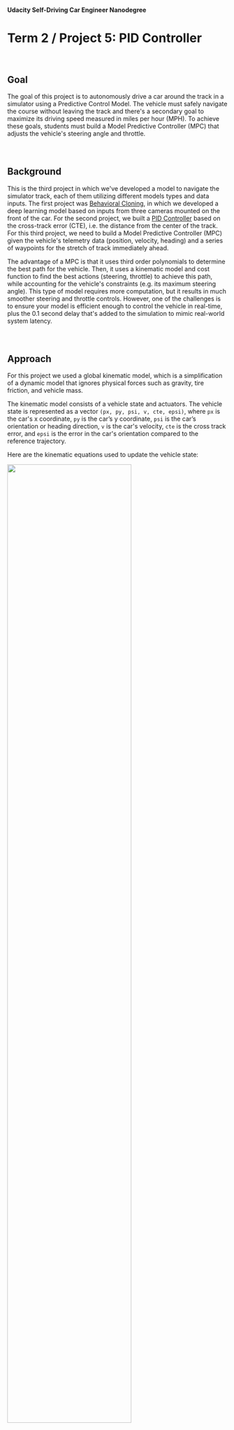 #### Udacity Self-Driving Car Engineer Nanodegree

# Term 2 / Project 5: PID Controller


##### &nbsp;

## Goal
The goal of this project is to autonomously drive a car around the track in a simulator using a Predictive Control Model. The vehicle must safely navigate the course without leaving the track and there's a secondary goal to maximize its driving speed measured in miles per hour (MPH). To achieve these goals, students must build a Model Predictive Controller (MPC) that adjusts the vehicle's steering angle and throttle.

##### &nbsp;

## Background
This is the third project in which we've developed a model to navigate the simulator track, each of them utilizing different models types and data inputs. The first project was [Behavioral Cloning](https://github.com/tommytracey/udacity/tree/master/self-driving-nano/projects/3-behavioral-cloning), in which we developed a deep learning model based on inputs from three cameras mounted on the front of the car. For the second project, we built a [PID Controller](https://github.com/tommytracey/Udacity-CarND-Term2/tree/master/p4-PID-control) based on the cross-track error (CTE), i.e. the distance from the center of the track. For this third project, we need to build a Model Predictive Controller (MPC) given the vehicle's telemetry data (position, velocity, heading) and a series of waypoints for the stretch of track immediately ahead.

The advantage of a MPC is that it uses third order polynomials to determine the best path for the vehicle. Then, it uses a kinematic model and cost function to find the best actions (steering, throttle) to achieve this path, while accounting for the vehicle's constraints (e.g. its maximum steering angle). This type of model requires more computation, but it results in much smoother steering and throttle controls. However, one of the challenges is to ensure your model is efficient enough to control the vehicle in real-time, plus the 0.1 second delay that's added to the simulation to mimic real-world system latency.

##### &nbsp;

## Approach
For this project we used a global kinematic model, which is a simplification of a dynamic model that ignores physical forces such as gravity, tire friction, and vehicle mass.

The kinematic model consists of a vehicle state and actuators. The vehicle state is represented as a vector `(px, py, psi, v, cte, epsi)`, where `px` is the car's x coordinate, `py` is the car’s y coordinate, `psi` is the car’s orientation or heading direction, `v` is the car's velocity, `cte` is the cross track error, and `epsi` is the error in the car's orientation compared to the reference trajectory.

Here are the kinematic equations used to update the vehicle state:

<img src="results/kinematic-equations.png" width="75%" /></a>

##### &nbsp;

The actuators are the set of controls used to navigate the vehicle. Only two actuators are used in this project: `delta` and `acceleration`. Acceleration (`a`) is the throttle value between -1 and 1 that should be applied to vehicle (negative values are for braking). Meanwhile, `delta` represents the steering angle that should be applied, accounting for the constraints to vehicle's steering radius.

Here are the equations used to calculate the actuator commands:

<img src="results/actuator-equations.png" width="75%" /></a>

##### &nbsp;

[Here](https://github.com/tommytracey/Udacity-CarND-Term2/blob/master/p5-model-predictive-control/src/main.cpp#L120) is the part of my code where this model is implemented, accounting for system latency. And [here](https://github.com/tommytracey/Udacity-CarND-Term2/blob/master/p5-model-predictive-control/src/MPC.cpp#L8) is the final set of parameters that I arrived at mostly via trial and error, plus a few hints from threads in the project's Slack channel.

I ultimately settled on values of `N = 17` (timestep length) and `dt = 0.1` (elapsed duration between timesteps). I experimented with higher values for `N`, but it required more computation and predicting that far into the future seemed unnecessary even at speeds of 70-80 MPH. If the car were traveling at 100 MPH, then perhaps 20 timesteps would be appropriate. But any more than that is probably a waste of computation and could hinder the model's ability to produce actuator commands quickly enough. Conversely, with lower values for N, the model would not take into account enough of the upcoming track, resulting in a set of actuator commands that don't properly plan for sharp turns.

A similar pattern emerged while experimenting with values for `dt`. With smaller values, the model requires more compute resources, which are seem superfluous unless the vehicle is traveling at very high speeds (100+ MPH). At my target speed of 70+ MPH, producing actuator commands more frequently than 0.1 seconds seemed unnecessary based on my initial trial runs. This gave the car enough time to compute and execute the commands and drive smoothly around the track. However, with larger values for `dt` there was too much time elapsing between actuations, and therefore, the car would react too slowly to turns when traveling at higher speeds. 

##### &nbsp;

## Results
Ultimately, I was able to get the car to safely navigate the track at least 2 times with a top speed of 74 MPH.

[Here](https://youtu.be/ATElmSKxF2g) is a video showing the results.

<a href="https://youtu.be/ATElmSKxF2g"><img src="results/video-thumbnail.png" width="60%" /></a>



##### &nbsp;
---

## Dependencies

* cmake >= 3.5
 * All OSes: [click here for installation instructions](https://cmake.org/install/)
* make >= 4.1(mac, linux), 3.81(Windows)
  * Linux: make is installed by default on most Linux distros
  * Mac: [install Xcode command line tools to get make](https://developer.apple.com/xcode/features/)
  * Windows: [Click here for installation instructions](http://gnuwin32.sourceforge.net/packages/make.htm)
* gcc/g++ >= 5.4
  * Linux: gcc / g++ is installed by default on most Linux distros
  * Mac: same deal as make - [install Xcode command line tools]((https://developer.apple.com/xcode/features/)
  * Windows: recommend using [MinGW](http://www.mingw.org/)
* [uWebSockets](https://github.com/uWebSockets/uWebSockets)
  * Run either `install-mac.sh` or `install-ubuntu.sh`.
  * If you install from source, checkout to commit `e94b6e1`, i.e.
    ```
    git clone https://github.com/uWebSockets/uWebSockets
    cd uWebSockets
    git checkout e94b6e1
    ```
    Some function signatures have changed in v0.14.x. See [this PR](https://github.com/udacity/CarND-MPC-Project/pull/3) for more details.

* **Ipopt and CppAD:** Please refer to [this document](https://github.com/udacity/CarND-MPC-Project/blob/master/install_Ipopt_CppAD.md) for installation instructions.
* [Eigen](http://eigen.tuxfamily.org/index.php?title=Main_Page). This is already part of the repo so you shouldn't have to worry about it.
* Simulator. You can download these from the [releases tab](https://github.com/udacity/self-driving-car-sim/releases).
* Not a dependency but read the [DATA.md](./DATA.md) for a description of the data sent back from the simulator.


## Basic Build Instructions

1. Clone this repo.
2. Make a build directory: `mkdir build && cd build`
3. Compile: `cmake .. && make`
4. Run it: `./mpc`.

## Tips

1. It's recommended to test the MPC on basic examples to see if your implementation behaves as desired. One possible example
is the vehicle starting offset of a straight line (reference). If the MPC implementation is correct, after some number of timesteps
(not too many) it should find and track the reference line.
2. The `lake_track_waypoints.csv` file has the waypoints of the lake track. You could use this to fit polynomials and points and see of how well your model tracks curve. NOTE: This file might be not completely in sync with the simulator so your solution should NOT depend on it.
3. For visualization this C++ [matplotlib wrapper](https://github.com/lava/matplotlib-cpp) could be helpful.)
4.  Tips for setting up your environment are available [here](https://classroom.udacity.com/nanodegrees/nd013/parts/40f38239-66b6-46ec-ae68-03afd8a601c8/modules/0949fca6-b379-42af-a919-ee50aa304e6a/lessons/f758c44c-5e40-4e01-93b5-1a82aa4e044f/concepts/23d376c7-0195-4276-bdf0-e02f1f3c665d)
5. **VM Latency:** Some students have reported differences in behavior using VM's ostensibly a result of latency.  Please let us know if issues arise as a result of a VM environment.

## Editor Settings

We've purposefully kept editor configuration files out of this repo in order to
keep it as simple and environment agnostic as possible. However, we recommend
using the following settings:

* indent using spaces
* set tab width to 2 spaces (keeps the matrices in source code aligned)

## Code Style

Please (do your best to) stick to [Google's C++ style guide](https://google.github.io/styleguide/cppguide.html).

## Project Instructions and Rubric

Note: regardless of the changes you make, your project must be buildable using
cmake and make!

More information is only accessible by people who are already enrolled in Term 2
of CarND. If you are enrolled, see [the project page](https://classroom.udacity.com/nanodegrees/nd013/parts/40f38239-66b6-46ec-ae68-03afd8a601c8/modules/f1820894-8322-4bb3-81aa-b26b3c6dcbaf/lessons/b1ff3be0-c904-438e-aad3-2b5379f0e0c3/concepts/1a2255a0-e23c-44cf-8d41-39b8a3c8264a)
for instructions and the project rubric.

## Hints!

* You don't have to follow this directory structure, but if you do, your work
  will span all of the .cpp files here. Keep an eye out for TODOs.

## Call for IDE Profiles Pull Requests

Help your fellow students!

We decided to create Makefiles with cmake to keep this project as platform
agnostic as possible. Similarly, we omitted IDE profiles in order to we ensure
that students don't feel pressured to use one IDE or another.

However! I'd love to help people get up and running with their IDEs of choice.
If you've created a profile for an IDE that you think other students would
appreciate, we'd love to have you add the requisite profile files and
instructions to ide_profiles/. For example if you wanted to add a VS Code
profile, you'd add:

* /ide_profiles/vscode/.vscode
* /ide_profiles/vscode/README.md

The README should explain what the profile does, how to take advantage of it,
and how to install it.

Frankly, I've never been involved in a project with multiple IDE profiles
before. I believe the best way to handle this would be to keep them out of the
repo root to avoid clutter. My expectation is that most profiles will include
instructions to copy files to a new location to get picked up by the IDE, but
that's just a guess.

One last note here: regardless of the IDE used, every submitted project must
still be compilable with cmake and make./

## How to write a README
A well written README file can enhance your project and portfolio.  Develop your abilities to create professional README files by completing [this free course](https://www.udacity.com/course/writing-readmes--ud777).
